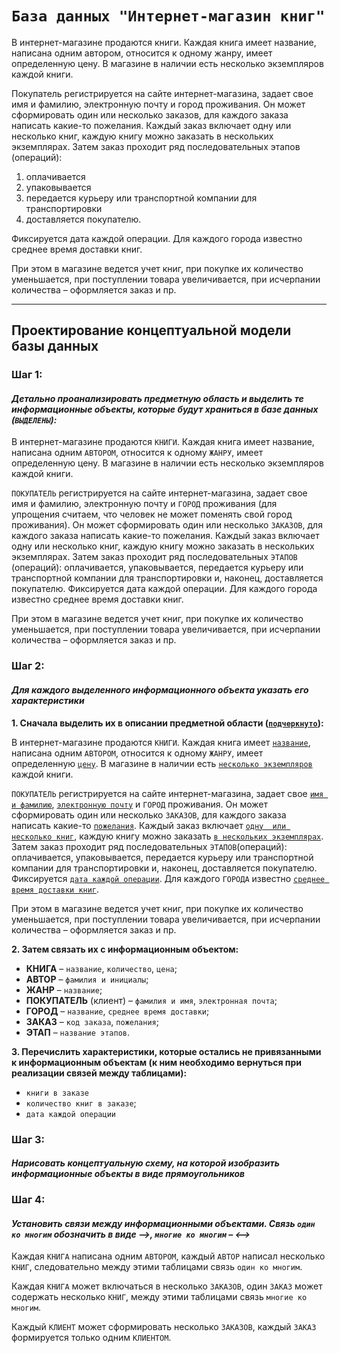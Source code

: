 # `База данных "Интернет-магазин книг"`

В интернет-магазине продаются книги. Каждая книга имеет название, написана одним автором, относится к одному жанру, имеет определенную цену. 
В магазине в наличии есть несколько экземпляров каждой книги.

Покупатель регистрируется на сайте интернет-магазина, задает свое имя и фамилию, электронную почту и город проживания. 
Он может сформировать один или несколько заказов, для каждого заказа написать какие-то пожелания. Каждый заказ включает одну или несколько книг, 
каждую книгу можно заказать в нескольких экземплярах. 
Затем заказ проходит ряд последовательных этапов (операций):
1. оплачивается
2. упаковывается
3. передается курьеру или транспортной компании для транспортировки
4. доставляется покупателю. 

Фиксируется дата каждой операции. Для каждого города известно среднее время доставки книг.

При этом в магазине ведется учет книг, при покупке их количество уменьшается, при поступлении товара увеличивается, при исчерпании количества – оформляется заказ и пр.
________________________
## Проектирование концептуальной модели базы данных
### Шаг 1: 
#### *Детально проанализировать предметную область и выделить те информационные объекты, которые будут храниться в базе данных (`ВЫДЕЛЕНЫ`):*

В интернет-магазине продаются `КНИГИ`. Каждая книга имеет название, написана одним `АВТОРОМ`, относится к одному `ЖАНРУ`, имеет определенную цену. 
В магазине в наличии есть несколько экземпляров каждой книги.

`ПОКУПАТЕЛЬ` регистрируется на сайте интернет-магазина, задает свое имя и фамилию,  электронную почту и `ГОРОД` проживания (для упрощения считаем, 
что человек не может поменять свой город проживания). Он может сформировать один или несколько `ЗАКАЗОВ`, для каждого заказа написать 
какие-то пожелания. Каждый заказ включает одну или несколько книг, каждую книгу можно заказать в нескольких экземплярах. 
Затем заказ проходит ряд последовательных `ЭТАПОВ` (операций): оплачивается, упаковывается, передается курьеру или транспортной компании 
для транспортировки и, наконец, доставляется покупателю. Фиксируется дата каждой операции. Для каждого города известно среднее 
время доставки книг.

При этом в магазине ведется учет книг, при покупке их количество уменьшается, при поступлении товара увеличивается, 
при исчерпании количества – оформляется заказ и пр.

### Шаг 2:
#### *Для каждого выделенного информационного объекта указать его характеристики*

**1. Сначала выделить их в описании предметной области (<u>`подчеркнуто`</u>):**

В интернет-магазине продаются `КНИГИ`. Каждая книга имеет <u>`название`</u>, написана одним `АВТОРОМ`, относится к одному `ЖАНРУ`, 
имеет определенную <u>`цену`</u>. В магазине в наличии есть <u>`несколько экземпляров`</u> каждой книги.

`ПОКУПАТЕЛЬ` регистрируется на сайте интернет-магазина, задает свое <u>`имя и фамилию`</u>, <u>`электронную почту`</u> и `ГОРОД` проживания. 
Он может сформировать один или несколько `ЗАКАЗОВ`, для каждого заказа написать какие-то <u>`пожелания`</u>. Каждый заказ включает <u>`одну 
или несколько книг`</u>, каждую книгу можно заказать <u>`в нескольких экземплярах`</u>. Затем заказ проходит ряд последовательных 
`ЭТАПОВ`(операций): оплачивается, упаковывается, передается курьеру или транспортной компании для транспортировки и, наконец, 
доставляется покупателю. Фиксируется <u>`дата каждой операции`</u>. Для каждого `ГОРОДА` известно <u>`среднее время доставки книг`</u>.

При этом в магазине ведется учет книг, при покупке их количество уменьшается, при поступлении товара увеличивается, 
при исчерпании количества – оформляется заказ и пр.

**2. Затем связать их с информационным объектом:**

- **КНИГА** – `название`, `количество`, `цена`;
- **АВТОР** – `фамилия и инициалы`;
- **ЖАНР** – `название`;
- **ПОКУПАТЕЛЬ** (клиент) – `фамилия и имя`, `электронная почта`;
- **ГОРОД** – `название`, `среднее время доставки`;
- **ЗАКАЗ** – `код заказа`, `пожелания`;
- **ЭТАП** – `название этапов`.

**3. Перечислить характеристики, которые остались не привязанными к информационным объектам 
(к ним необходимо вернуться при реализации связей между таблицами):**

- `книги в заказе`
- `количество книг в заказе`;
- `дата каждой операции`


### Шаг 3:
#### *Нарисовать концептуальную схему, на которой изобразить информационные объекты в виде прямоугольников*


### Шаг 4: 
#### *Установить связи между информационными объектами. Связь `один ко многим` обозначить в виде -->, `многие ко многим` – <-->*

Каждая `КНИГА` написана одним `АВТОРОМ`, каждый `АВТОР` написал несколько `КНИГ`, следовательно 
между этими таблицами связь `один ко многим`.

Каждая `КНИГА` может включаться в несколько `ЗАКАЗОВ`, один `ЗАКАЗ` может содержать несколько `КНИГ`, 
между этими таблицами связь `многие ко многим`.

Каждый `КЛИЕНТ` может сформировать несколько `ЗАКАЗОВ`, каждый `ЗАКАЗ` формируется только одним `КЛИЕНТОМ`.
